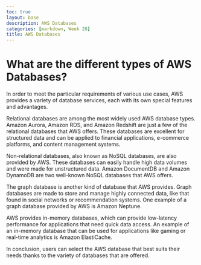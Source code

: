 ```yaml
---
toc: true
layout: base
description: AWS Databases
categories: [markdown, Week 28]
title: AWS Databases
---
```


# What are the different types of AWS Databases?

In order to meet the particular requirements of various use cases, AWS provides a variety of database services, each with its own special features and advantages.

Relational databases are among the most widely used AWS database types. Amazon Aurora, Amazon RDS, and Amazon Redshift are just a few of the relational databases that AWS offers. These databases are excellent for structured data and can be applied to financial applications, e-commerce platforms, and content management systems.

Non-relational databases, also known as NoSQL databases, are also provided by AWS. These databases can easily handle high data volumes and were made for unstructured data. Amazon DocumentDB and Amazon DynamoDB are two well-known NoSQL databases that AWS offers.

The graph database is another kind of database that AWS provides. Graph databases are made to store and manage highly connected data, like that found in social networks or recommendation systems. One example of a graph database provided by AWS is Amazon Neptune.

AWS provides in-memory databases, which can provide low-latency performance for applications that need quick data access. An example of an in-memory database that can be used for applications like gaming or real-time analytics is Amazon ElastiCache.

In conclusion, users can select the AWS database that best suits their needs thanks to the variety of databases that are offered.